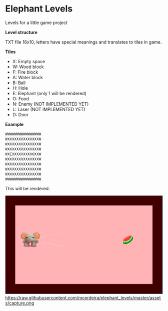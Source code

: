 # Elephant Levels
Levels for a little game project

**Level structure**

TXT file 16x10, letters have special meanings and translates to tiles in game.

**Tiles**

* X: Empty space
* W: Wood block
* F: Fire block
* A: Water block
* B: Ball
* H: Hole
* E: Elephant (only 1 will be rendered)
* O: Food
* N: Enemy (NOT IMPLEMENTED YET)
* L: Laser (NOT IMPLEMENTED YET)
* D: Door

**Example**
```
WWWWWWWWWWWWWWWW
WXXXXXXXXXXXXXXW
WXXXXXXXXXXXXXXW
WXXXXXXXXXXXXXXW
WXEXXXXXXXXXOXXW
WXXXXXXXXXXXXXXW
WXXXXXXXXXXXXXXW
WXXXXXXXXXXXXXXW
WXXXXXXXXXXXXXXW
WWWWWWWWWWWWWWWW
```
This will be rendered:

![Level 1](https://raw.githubusercontent.com/mcerdeira/elephant_levels/master/assets/capture.png)https://raw.githubusercontent.com/mcerdeira/elephant_levels/master/assets/capture.png
